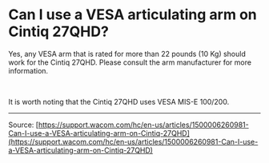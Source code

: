 # Can I use a VESA articulating arm on Cintiq 27QHD?

Yes, any VESA arm that is rated for more than 22 pounds (10 Kg) should work for the Cintiq 27QHD. Please consult the arm manufacturer for more information.


 


It is worth noting that the Cintiq 27QHD uses VESA MIS-E 100/200.

---
Source: [https://support.wacom.com/hc/en-us/articles/1500006260981-Can-I-use-a-VESA-articulating-arm-on-Cintiq-27QHD](https://support.wacom.com/hc/en-us/articles/1500006260981-Can-I-use-a-VESA-articulating-arm-on-Cintiq-27QHD)
